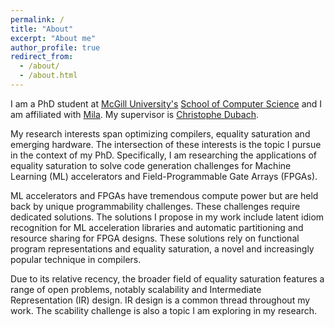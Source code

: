 ```yaml
---
permalink: /
title: "About"
excerpt: "About me"
author_profile: true
redirect_from: 
  - /about/
  - /about.html
---
```


I am a PhD student at [McGill University's](https://www.mcgill.ca/) [School of Computer Science](https://www.cs.mcgill.ca/) and I am affiliated with [Mila](https://mila.quebec).
My supervisor is [Christophe Dubach](https://cdubach.bitbucket.io).

My research interests span optimizing compilers, equality saturation and emerging hardware.
The intersection of these interests is the topic I pursue in the context of my PhD.
Specifically, I am researching the applications of equality saturation to solve code generation challenges for Machine Learning (ML) accelerators and Field-Programmable Gate Arrays (FPGAs).

ML accelerators and FPGAs have tremendous compute power but are held back by unique programmability challenges.
These challenges require dedicated solutions.
The solutions I propose in my work include latent idiom recognition for ML acceleration libraries and automatic partitioning and resource sharing for FPGA designs.
These solutions rely on functional program representations and equality saturation, a novel and increasingly popular technique in compilers.

Due to its relative recency, the broader field of equality saturation features a range of open problems, notably scalability and Intermediate Representation (IR) design.
IR design is a common thread throughout my work.
The scability challenge is also a topic I am exploring in my research.
